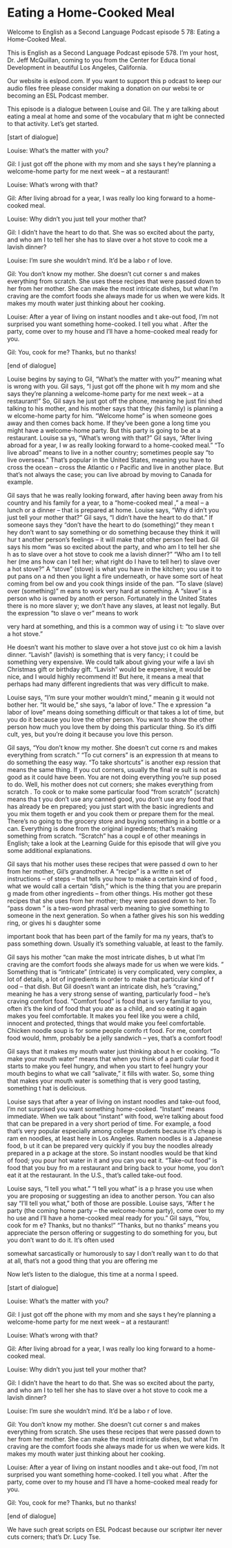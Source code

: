 # Eating a Home-Cooked Meal

Welcome to English as a Second Language Podcast episode 5 78: Eating a Home-Cooked Meal.

This is English as a Second Language Podcast episode 578.  I’m your host, Dr. Jeff McQuillan, coming to you from the Center for Educa tional Development in beautiful Los Angeles, California.

Our website is eslpod.com.  If you want to support this p odcast to keep our audio files free please consider making a donation on our websi te or becoming an ESL Podcast member.

This episode is a dialogue between Louise and Gil.  The y are talking about eating a meal at home and some of the vocabulary that m ight be connected to that activity.  Let’s get started.

[start of dialogue]

Louise:  What’s the matter with you?

Gil:  I just got off the phone with my mom and she says t hey’re planning a welcome-home party for me next week – at a restaurant!

Louise:  What’s wrong with that?

Gil:  After living abroad for a year, I was really loo king forward to a home-cooked meal.

Louise:  Why didn’t you just tell your mother that?

Gil:  I didn’t have the heart to do that.  She was so  excited about the party, and who am I to tell her she has to slave over a hot stove to cook me a lavish dinner?

Louise:  I’m sure she wouldn’t mind.  It’d be a labo r of love.

Gil:  You don’t know my mother.  She doesn’t cut corner s and makes everything from scratch.  She uses these recipes that were passed down to her from her mother.  She can make the most intricate dishes, but what  I’m craving are the comfort foods she always made for us when we were kids.  It  makes my mouth water just thinking about her cooking.

 Louise:  After a year of living on instant noodles and t ake-out food, I’m not surprised you want something home-cooked.  I tell you what .  After the party, come over to my house and I’ll have a home-cooked meal ready for you.

Gil:  You, cook for me?  Thanks, but no thanks!

[end of dialogue]

Louise begins by saying to Gil, “What’s the matter with you?” meaning what is wrong with you.  Gil says, “I just got off the phone wit h my mom and she says they’re planning a welcome-home party for me next week –  at a restaurant!”  So, Gil says he just got off the phone, meaning he just fini shed talking to his mother, and his mother says that they (his family) is planning a w elcome-home party for him.  “Welcome home” is when someone goes away and then comes back home.  If they’ve been gone a long time you might have a welcome-home party. But this party is going to be at a restaurant.  Louise sa ys, “What’s wrong with that?”  Gil says, “After living abroad for a year, I w as really looking forward to a home-cooked meal.”  “To live abroad” means to live in a nother country; sometimes people say “to live overseas.”  That’s popular in  the United States, meaning you have to cross the ocean – cross the Atlantic o r Pacific and live in another place.  But that’s not always the case; you can live  abroad by moving to Canada for example.

Gil says that he was really looking forward, after having been away from his country and his family for a year, to a “home-cooked meal ,” a meal – a lunch or a dinner – that is prepared at home.  Louise says, “Why d idn’t you just tell your mother that?”  Gil says, “I didn’t have the heart to do  that.”  If someone says they “don’t have the heart to do (something)” they mean t hey don’t want to say something or do something because they think it will hur t another person’s feelings – it will make that other person feel bad.  Gil says his mom “was so excited about the party, and who am I to tell her she h as to slave over a hot stove to cook me a lavish dinner?”  “Who am I to tell her (me ans how can I tell her; what right do I have to tell her) to slave over a hot stove?”  A “stove” (stove) is what you have in the kitchen; you use it to put pans on a nd then you light a fire underneath, or have some sort of heat coming from bel ow and you cook things inside of the pan.  “To slave (slave) over (something)” m eans to work very hard at something.  A “slave” is a person who is owned by anoth er person. Fortunately in the United States there is no more slaver y; we don’t have any slaves, at least not legally.  But the expression “to slave o ver” means to work

 very hard at something, and this is a common way of using i t: “to slave over a hot stove.”

He doesn’t want his mother to slave over a hot stove just co ok him a lavish dinner.  “Lavish” (lavish) is something that is very fancy; i t could be something very expensive.  We could talk about giving your wife a lavi sh Christmas gift or birthday gift.  “Lavish” would be expensive, it would be  nice, and I would highly recommend it!  But here, it means a meal that perhaps  had many different ingredients that was very difficult to make.

Louise says, “I’m sure your mother wouldn’t mind,” meanin g it would not bother her.  “It would be,” she says, “a labor of love.”  The e xpression “a labor of love” means doing something difficult or that takes a lot of time, but you do it because you love the other person.  You want to show the other  person how much you love them by doing this particular thing.  So it’s diffi cult, yes, but you’re doing it because you love this person.

Gil says, “You don’t know my mother.  She doesn’t cut corne rs and makes everything from scratch.”  “To cut corners” is an expression th at means to do something the easy way.  “To take shortcuts” is another exp ression that means the same thing.  If you cut corners, usually the final re sult is not as good as it could have been.  You are not doing everything you’re sup posed to do.  Well, his mother does not cut corners; she makes everything from scratch .  To cook or to make some particular food “from scratch” (scratch) means tha t you don’t use any canned good, you don’t use any food that has already be en prepared; you just start with the basic ingredients and you mix them togeth er and you cook them or prepare them for the meal.  There’s no going to the grocery store and buying something in a bottle or a can.  Everything is done from  the original ingredients; that’s making something from scratch.  “Scratch” has a coupl e of other meanings in English; take a look at the Learning Guide for this episode that will give you some additional explanations.

Gil says that his mother uses these recipes that were passed d own to her from her mother, Gil’s grandmother.  A “recipe” is a writte n set of instructions – of steps – that tells you how to make a certain kind of food , what we would call a certain “dish,” which is the thing that you are preparin g made from other ingredients – from other things.  His mother got these  recipes that she uses from her mother; they were passed down to her.  To “pass down ” is a two-word phrasal verb meaning to give something to someone in the  next generation.  So when a father gives his son his wedding ring, or gives hi s daughter some

 important book that has been part of the family for ma ny years, that’s to pass something down.  Usually it’s something valuable, at least  to the family.

Gil says his mother “can make the most intricate dishes, b ut what I’m craving are the comfort foods she always made for us when we were kids. ”  Something that is “intricate” (intricate) is very complicated, very complex, a  lot of details, a lot of ingredients in order to make that particular kind of f ood – that dish.  But Gil doesn’t want an intricate dish, he’s “craving,” meaning  he has a very strong sense of wanting, particularly food – he’s craving comfort food.  “Comfort food” is food that is very familiar to you, often it’s the kind of food that you ate as a child, and so eating it again makes you feel comfortable.  It makes you feel like you were a child, innocent and protected, things that would  make you feel comfortable.  Chicken noodle soup is for some people comfo rt food.  For me, comfort food would, hmm, probably be a jelly sandwich – yes, that’s a comfort food!

Gil says that it makes my mouth water just thinking about h er cooking.  “To make your mouth water” means that when you think of a parti cular food it starts to make you feel hungry, and when you start to feel hungry your mouth begins to what we call “salivate,” it fills with water.  So, some thing that makes your mouth water is something that is very good tasting, something t hat is delicious.

Louise says that after a year of living on instant noodles and take-out food, I’m not surprised you want something home-cooked.  “Instant” means immediate. When we talk about “instant” with food, we’re talking  about food that can be prepared in a very short period of time.  For example, a food that’s very popular especially among college students because it’s cheap is ram en noodles, at least here in Los Angeles.  Ramen noodles is a Japanese food, b ut it can be prepared very quickly if you buy the noodles already prepared in a p ackage at the store. So instant noodles would be that kind of food; you pour  hot water in it and you can you eat it.  “Take-out food” is food that you buy fro m a restaurant and bring back to your home, you don’t eat it at the restaurant.  In the U.S., that’s called take-out food.

Louise says, “I tell you what.”  “I tell you what” is a p hrase you use when you are proposing or suggesting an idea to another person.  You  can also say “I’ll tell you what,” both of those are possible.  Louise says, “After t he party (the coming home party – the welcome-home party), come over to my ho use and I’ll have a home-cooked meal ready for you.”  Gil says, “You, cook for m e?  Thanks, but no thanks!”  “Thanks, but no thanks” means you appreciate the person offering or suggesting to do something for you, but you don’t want to do it.  It’s often used

 somewhat sarcastically or humorously to say I don’t really wan t to do that at all, that’s not a good thing that you are offering me

Now let’s listen to the dialogue, this time at a norma l speed.

[start of dialogue]

Louise:  What’s the matter with you?

Gil:  I just got off the phone with my mom and she says t hey’re planning a welcome-home party for me next week – at a restaurant!

Louise:  What’s wrong with that?

Gil:  After living abroad for a year, I was really loo king forward to a home-cooked meal.

Louise:  Why didn’t you just tell your mother that?

Gil:  I didn’t have the heart to do that.  She was so  excited about the party, and who am I to tell her she has to slave over a hot stove to cook me a lavish dinner?

Louise:  I’m sure she wouldn’t mind.  It’d be a labo r of love.

Gil:  You don’t know my mother.  She doesn’t cut corner s and makes everything from scratch.  She uses these recipes that were passed down to her from her mother.  She can make the most intricate dishes, but what  I’m craving are the comfort foods she always made for us when we were kids.  It  makes my mouth water just thinking about her cooking.

Louise:  After a year of living on instant noodles and t ake-out food, I’m not surprised you want something home-cooked.  I tell you what .  After the party, come over to my house and I’ll have a home-cooked meal ready for you.

Gil:  You, cook for me?  Thanks, but no thanks!

[end of dialogue]

We have such great scripts on ESL Podcast because our scriptwr iter never cuts corners; that’s Dr. Lucy Tse.





